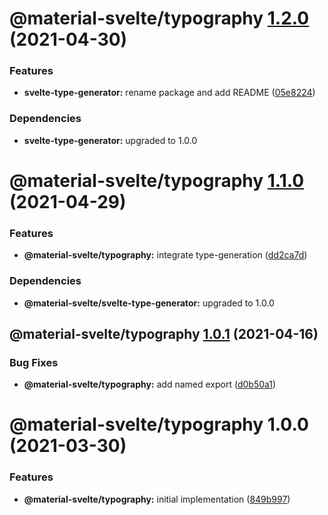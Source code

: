# @material-svelte/typography [1.2.0](https://github.com/material-svelte/material-svelte/compare/@material-svelte/typography@1.1.0...@material-svelte/typography@1.2.0) (2021-04-30)


### Features

* **svelte-type-generator:** rename package and add README ([05e8224](https://github.com/material-svelte/material-svelte/commit/05e8224fa6b1d6ec93c6b82ccf1bf0af3f2dc042))





### Dependencies

* **svelte-type-generator:** upgraded to 1.0.0

# @material-svelte/typography [1.1.0](https://github.com/material-svelte/material-svelte/compare/@material-svelte/typography@1.0.1...@material-svelte/typography@1.1.0) (2021-04-29)


### Features

* **@material-svelte/typography:** integrate type-generation ([dd2ca7d](https://github.com/material-svelte/material-svelte/commit/dd2ca7db6a88bd83a4d83ba19e7d839258fdd647))





### Dependencies

* **@material-svelte/svelte-type-generator:** upgraded to 1.0.0

## @material-svelte/typography [1.0.1](https://github.com/material-svelte/material-svelte/compare/@material-svelte/typography@1.0.0...@material-svelte/typography@1.0.1) (2021-04-16)


### Bug Fixes

* **@material-svelte/typography:** add named export ([d0b50a1](https://github.com/material-svelte/material-svelte/commit/d0b50a10b2e7ee895456c701d86ab0fed7ce23da))

# @material-svelte/typography 1.0.0 (2021-03-30)


### Features

* **@material-svelte/typography:** initial implementation ([849b997](https://github.com/material-svelte/material-svelte/commit/849b997babab2c9548ca4de1715cf79844669818))
